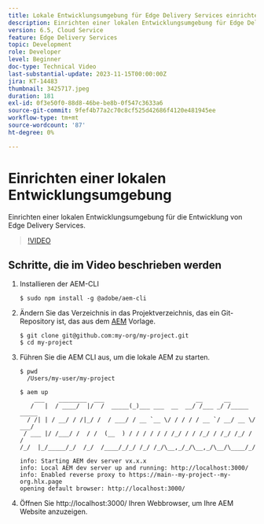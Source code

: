 ```yaml
---
title: Lokale Entwicklungsumgebung für Edge Delivery Services einrichten
description: Einrichten einer lokalen Entwicklungsumgebung für Edge Delivery Services.
version: 6.5, Cloud Service
feature: Edge Delivery Services
topic: Development
role: Developer
level: Beginner
doc-type: Technical Video
last-substantial-update: 2023-11-15T00:00:00Z
jira: KT-14483
thumbnail: 3425717.jpeg
duration: 181
exl-id: 0f3e50f0-88d8-46be-be8b-0f547c3633a6
source-git-commit: 9fef4b77a2c70c8cf525d42686f4120e481945ee
workflow-type: tm+mt
source-wordcount: '87'
ht-degree: 0%

---
```


# Einrichten einer lokalen Entwicklungsumgebung

Einrichten einer lokalen Entwicklungsumgebung für die Entwicklung von Edge Delivery Services.

>[!VIDEO](https://video.tv.adobe.com/v/3425717/?learn=on)


## Schritte, die im Video beschrieben werden

1. Installieren der AEM-CLI

   ```
   $ sudo npm install -g @adobe/aem-cli
   ```

1. Ändern Sie das Verzeichnis in das Projektverzeichnis, das ein Git-Repository ist, das aus dem [AEM](https://github.com/adobe/aem-boilerplate) Vorlage.

   ```
   $ git clone git@github.com:my-org/my-project.git
   $ cd my-project
   ```

1. Führen Sie die AEM CLI aus, um die lokale AEM zu starten.

   ```
   $ pwd
     /Users/my-user/my-project
   
   $ aem up
       ___    ________  ___                          __      __ 
      /   |  / ____/  |/  /  _____(_)___ ___  __  __/ /___ _/ /_____  _____
     / /| | / __/ / /|_/ /  / ___/ / __ `__ \/ / / / / __ `/ __/ __ \/ ___/
    / ___ |/ /___/ /  / /  (__  ) / / / / / / /_/ / / /_/ / /_/ /_/ / /
   /_/  |_/_____/_/  /_/  /____/_/_/ /_/ /_/\__,_/_/\__,_/\__/\____/_/
   
   info: Starting AEM dev server vx.x.x
   info: Local AEM dev server up and running: http://localhost:3000/
   info: Enabled reverse proxy to https://main--my-project--my-org.hlx.page
   opening default browser: http://localhost:3000/
   ```

1. Öffnen Sie http://localhost:3000/ Ihren Webbrowser, um Ihre AEM Website anzuzeigen.
